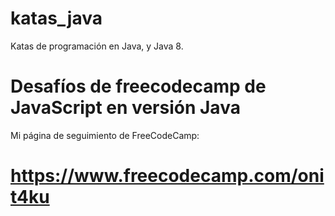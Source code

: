 # katas_java
Katas de programación en Java, y Java 8.

# Desafíos de freecodecamp de JavaScript en versión Java
Mi página de seguimiento de FreeCodeCamp:

# https://www.freecodecamp.com/onit4ku
